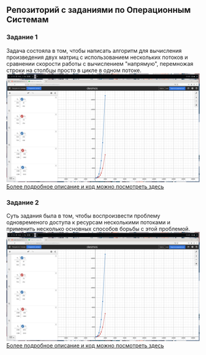 ## Репозиторий с заданиями по Операционным Системам

### Задание 1
Задача состояла в том, чтобы написать алгоритм для вычисления произведения двух матриц с использованием нескольких потоков и сравнении скорости работы с вычислением "напрямую", перемножая строки на столбцы просто в цикле в одном потоке.
![Иллюстрация к заданию 1](./matrix_multiplication/images/graphs.png)
[Более подробное описание и код можно посмотреть здесь](./matrix_multiplication/)

### Задание 2
Суть задания была в том, чтобы воспроизвести проблему одновременого доступа к ресурсам несколькими потоками и применить несколько основных способов борьбы с этой проблемой.
![Иллюстрация к заданию 2](./matrix_multiplication/images/graphs.png)
[Более подробное описание и код можно посмотреть здесь](./mutex_task/)
